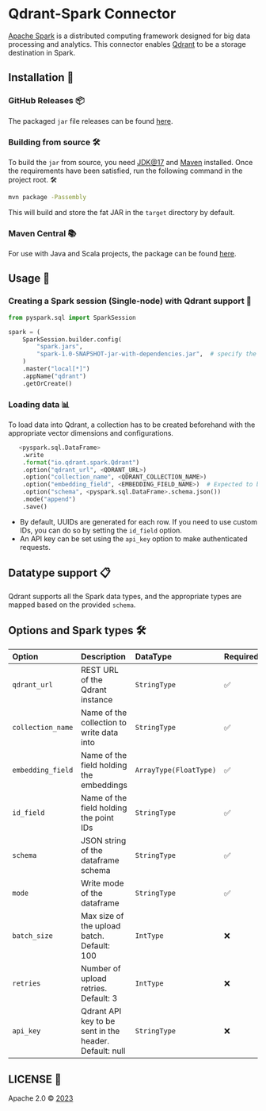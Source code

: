 # Qdrant-Spark Connector

[Apache Spark](https://spark.apache.org/) is a distributed computing framework designed for big data processing and analytics. This connector enables [Qdrant](https://qdrant.tech/) to be a storage destination in Spark.

## Installation 🚀

### GitHub Releases 📦

The packaged `jar` file releases can be found [here](https://github.com/qdrant/qdrant-spark/releases).

### Building from source 🛠️

To build the `jar` from source, you need [JDK@17](https://www.oracle.com/java/technologies/javase/jdk17-archive-downloads.html) and [Maven](https://maven.apache.org/) installed.
Once the requirements have been satisfied, run the following command in the project root. 🛠️

```bash
mvn package -Passembly
```

This will build and store the fat JAR in the `target` directory by default.

### Maven Central 📚

For use with Java and Scala projects, the package can be found [here](https://central.sonatype.com/artifact/io.qdrant/spark).

## Usage 📝

### Creating a Spark session (Single-node) with Qdrant support 🌟

```python
from pyspark.sql import SparkSession

spark = (
    SparkSession.builder.config(
        "spark.jars",
        "spark-1.0-SNAPSHOT-jar-with-dependencies.jar",  # specify the downloaded JAR file
    )
    .master("local[*]")
    .appName("qdrant")
    .getOrCreate()
```

### Loading data 📊

To load data into Qdrant, a collection has to be created beforehand with the appropriate vector dimensions and configurations.

```python
   <pyspark.sql.DataFrame>
    .write
    .format("io.qdrant.spark.Qdrant")
    .option("qdrant_url", <QDRANT_URL>)
    .option("collection_name", <QDRANT_COLLECTION_NAME>)
    .option("embedding_field", <EMBEDDING_FIELD_NAME>)  # Expected to be a field of type ArrayType(FloatType)
    .option("schema", <pyspark.sql.DataFrame>.schema.json())
    .mode("append")
    .save()
```

- By default, UUIDs are generated for each row. If you need to use custom IDs, you can do so by setting the `id_field` option.
- An API key can be set using the `api_key` option to make authenticated requests.

## Datatype support 📋

Qdrant supports all the Spark data types, and the appropriate types are mapped based on the provided `schema`.

## Options and Spark types 🛠️

| Option            | Description                                            | DataType               | Required |
| :---------------- | :----------------------------------------------------- | :--------------------- | :------- |
| `qdrant_url`      | REST URL of the Qdrant instance                        | `StringType`           | ✅       |
| `collection_name` | Name of the collection to write data into              | `StringType`           | ✅       |
| `embedding_field` | Name of the field holding the embeddings               | `ArrayType(FloatType)` | ✅       |
| `id_field`        | Name of the field holding the point IDs                | `StringType`           | ✅       |
| `schema`          | JSON string of the dataframe schema                    | `StringType`           | ✅       |
| `mode`            | Write mode of the dataframe                            | `StringType`           | ✅       |
| `batch_size`      | Max size of the upload batch. Default: 100             | `IntType`              | ❌       |
| `retries`         | Number of upload retries. Default: 3                   | `IntType`              | ❌       |
| `api_key`         | Qdrant API key to be sent in the header. Default: null | `StringType`           | ❌       |

## LICENSE 📜

Apache 2.0 © [2023](https://github.com/qdrant/qdrant-spark)
